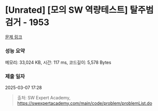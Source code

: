 # [Unrated] [모의 SW 역량테스트] 탈주범 검거 - 1953 

[문제 링크](https://swexpertacademy.com/main/code/problem/problemDetail.do?contestProbId=AV5PpLlKAQ4DFAUq) 

### 성능 요약

메모리: 33,024 KB, 시간: 117 ms, 코드길이: 5,578 Bytes

### 제출 일자

2025-03-07 17:28



> 출처: SW Expert Academy, https://swexpertacademy.com/main/code/problem/problemList.do